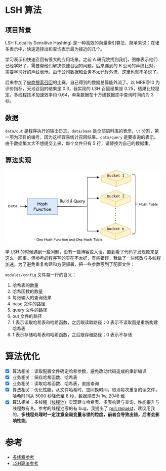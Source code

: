 # LSH 算法

## 项目背景

LSH (Locality Sensitive Hashing) 是一种高效的向量索引算法，简单来说：在诸多表示中，快速选择出和查询表示最为接近的几个。

学习表示和快速召回有很大的应用场景。之前 A 研究院找到我们，图像表示他们已经学好了，需要帮他们解决快速召回的问题。后来遇到的 B 公司的声纹比对，需要学习好的声纹表示。由于公司数据和业务不太允许外流，这里也就不多说了。

后来参加了[电商搜索召回](https://github.com/muyuuuu/E-commerce-Search-Recall)的比赛，自己得到的数据总算能外流了。以 MRR@10 为评价指标，天池召回的结果是 0.3，我实现的 LSH 召回结果是 0.25，结果比较稳定。多线程技术加速效率约 0.64，单条数据在十万级数据库中查询时间约为 3 秒。

## 数据

`data/out` 是程序执行的输出日志。`data/base` 是全部语料库的表示，`\t` 分割，第一项为项目的编号，因为这样容易统计召回结果。`data/query` 是要查询的表示。由于数据集太大不想提交上来，每个文件只有 5 行，请替换为自己的数据集。

## 算法实现

<p align="center">
    <img src="./docs/lsh.png" alt="logo">
</p>

学 LSH 的时候遇到一些问题，没有一篇博客说人话，直到看了代码才发现原来是这么一回事。但参考的程序写的实在不太好，有些错误，我做了一些修改与多线程加速。为了避免重复构建和方便部署，把一些参数写到了配置文件：

`modules/config` 文件每一行的含义：

1. 哈希表的数量
2. 哈希函数的数量
3. 每张输入的查询结果
4. base 文件的路径
5. query 文件的路径
6. out 文件的路径
7. 1 表示读取哈希表和哈希函数，之后跟读取路径；0 表示不读取而是重新构建哈希表
8. 1 表示存储哈希表和哈希函数，之后跟存储路径；0 表示不存储

# 算法优化

- [x] 算法相关：读取配置文件确定哈希参数，避免改动代码造成的重新编译
- [x] 业务相关：保存哈希函数、哈希表
- [x] 业务相关：读取哈希函数、哈希表，直接查询
- [x] 算法相关：优化性能，从文件哈希时，空间换时间，取消每次重复的读文件，哈希时间从 5000 秒降低至 8 秒，数据规模为 1w, 2048 维
- [x] 算法相关：多线程（[线程池](https://github.com/mtrebi/thread-pool)）实现建立哈希表、多表构建与查询，性能提升与线程数有关。参考的线程池写的有 bug，我提出了 [pull request](https://github.com/mtrebi/thread-pool/pull/40)，建议用我的。**多线程处理时一定注意全局变量与锁的粒度，前者会导致出错，后者会影响性能**。

# 参考

- [多线程参考](https://github.com/mtrebi/thread-pool)
- [LSH算法参考](https://github.com/cchatzis/Nearest-Neighbour-LSH)

